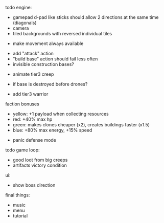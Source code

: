 todo engine:
- gamepad d-pad like sticks should allow 2 directions at the same time (diagonals)
- camera
- tiled backgrounds with reversed individual tiles

+ make movement always available
- add "attack" action
- "build base" action should fail less often
- invisible construction bases?
+ animate tier3 creep
- if base is destroyed before drones?
+ add tier3 warrior

faction bonuses
* yellow: +1 payload when collecting resources
* red: +40% max hp
* green: makes clones cheaper (x2), creates buildings faster (x1.5)
* blue: +80% max energy, +15% speed

- panic defense mode

todo game loop:
- good loot from big creeps
- artifacts victory condition

ui:
- show boss direction

final things:
- music
- menu
- tutorial

